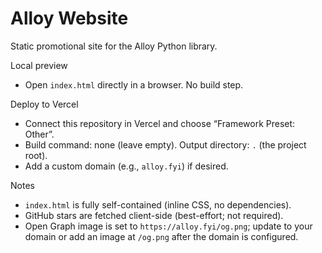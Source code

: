 Alloy Website
================

Static promotional site for the Alloy Python library.

Local preview
- Open `index.html` directly in a browser. No build step.

Deploy to Vercel
- Connect this repository in Vercel and choose “Framework Preset: Other”.
- Build command: none (leave empty). Output directory: `.` (the project root).
- Add a custom domain (e.g., `alloy.fyi`) if desired.

Notes
- `index.html` is fully self-contained (inline CSS, no dependencies).
- GitHub stars are fetched client-side (best-effort; not required).
- Open Graph image is set to `https://alloy.fyi/og.png`; update to your domain or add an image at `/og.png` after the domain is configured.

